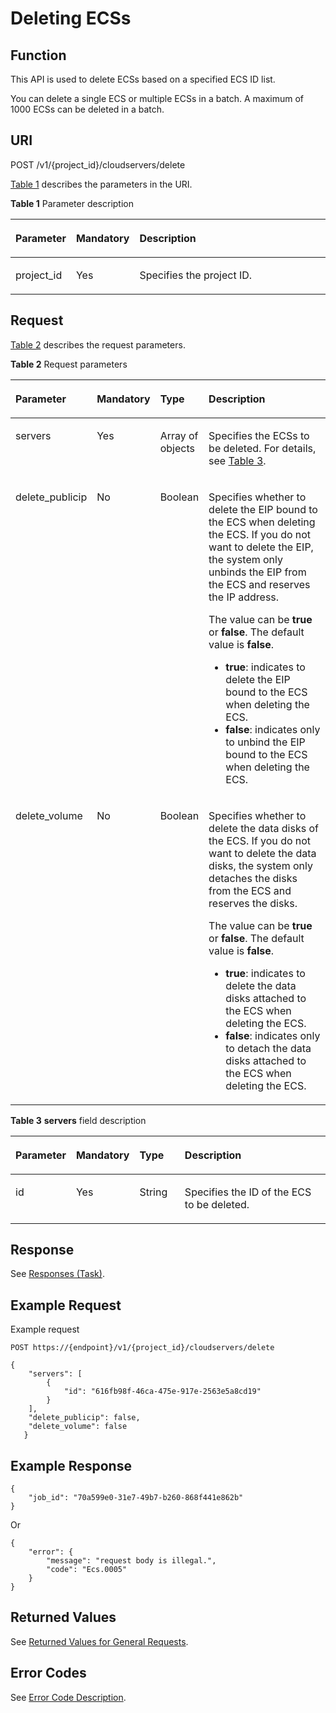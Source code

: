 # Deleting ECSs<a name="EN-US_TOPIC_0020212679"></a>

## Function<a name="section61511739"></a>

This API is used to delete ECSs based on a specified ECS ID list.

You can delete a single ECS or multiple ECSs in a batch. A maximum of 1000 ECSs can be deleted in a batch.

## URI<a name="section16734741"></a>

POST /v1/\{project\_id\}/cloudservers/delete

[Table 1](#table52652517)  describes the parameters in the URI.

**Table  1**  Parameter description

<a name="table52652517"></a>
<table><thead align="left"><tr id="row61945077"><th class="cellrowborder" valign="top" width="16.42%" id="mcps1.2.4.1.1"><p id="p51495331"><a name="p51495331"></a><a name="p51495331"></a>Parameter</p>
</th>
<th class="cellrowborder" valign="top" width="17.36%" id="mcps1.2.4.1.2"><p id="p10372286"><a name="p10372286"></a><a name="p10372286"></a>Mandatory</p>
</th>
<th class="cellrowborder" valign="top" width="66.22%" id="mcps1.2.4.1.3"><p id="p34848813"><a name="p34848813"></a><a name="p34848813"></a>Description</p>
</th>
</tr>
</thead>
<tbody><tr id="row4181593"><td class="cellrowborder" valign="top" width="16.42%" headers="mcps1.2.4.1.1 "><p id="p3164713"><a name="p3164713"></a><a name="p3164713"></a>project_id</p>
</td>
<td class="cellrowborder" valign="top" width="17.36%" headers="mcps1.2.4.1.2 "><p id="p55015173"><a name="p55015173"></a><a name="p55015173"></a>Yes</p>
</td>
<td class="cellrowborder" valign="top" width="66.22%" headers="mcps1.2.4.1.3 "><p id="p37593705"><a name="p37593705"></a><a name="p37593705"></a>Specifies the project ID.</p>
</td>
</tr>
</tbody>
</table>

## Request<a name="section16394943"></a>

[Table 2](#table8361976)  describes the request parameters.

**Table  2**  Request parameters

<a name="table8361976"></a>
<table><thead align="left"><tr id="row2187155"><th class="cellrowborder" valign="top" width="16.348365163483656%" id="mcps1.2.5.1.1"><p id="p42941906"><a name="p42941906"></a><a name="p42941906"></a>Parameter</p>
</th>
<th class="cellrowborder" valign="top" width="17.548245175482453%" id="mcps1.2.5.1.2"><p id="p55742394"><a name="p55742394"></a><a name="p55742394"></a>Mandatory</p>
</th>
<th class="cellrowborder" valign="top" width="14.748525147485253%" id="mcps1.2.5.1.3"><p id="p18840050"><a name="p18840050"></a><a name="p18840050"></a>Type</p>
</th>
<th class="cellrowborder" valign="top" width="51.35486451354865%" id="mcps1.2.5.1.4"><p id="p49649058"><a name="p49649058"></a><a name="p49649058"></a>Description</p>
</th>
</tr>
</thead>
<tbody><tr id="row62150771"><td class="cellrowborder" valign="top" width="16.348365163483656%" headers="mcps1.2.5.1.1 "><p id="p1047692"><a name="p1047692"></a><a name="p1047692"></a>servers</p>
</td>
<td class="cellrowborder" valign="top" width="17.548245175482453%" headers="mcps1.2.5.1.2 "><p id="p17754262"><a name="p17754262"></a><a name="p17754262"></a>Yes</p>
</td>
<td class="cellrowborder" valign="top" width="14.748525147485253%" headers="mcps1.2.5.1.3 "><p id="p28809145"><a name="p28809145"></a><a name="p28809145"></a>Array of objects</p>
</td>
<td class="cellrowborder" valign="top" width="51.35486451354865%" headers="mcps1.2.5.1.4 "><p id="p63901309"><a name="p63901309"></a><a name="p63901309"></a>Specifies the ECSs to be deleted. For details, see <a href="#table32603030">Table 3</a>.</p>
</td>
</tr>
<tr id="row38240871"><td class="cellrowborder" valign="top" width="16.348365163483656%" headers="mcps1.2.5.1.1 "><p id="p10502851"><a name="p10502851"></a><a name="p10502851"></a>delete_publicip</p>
</td>
<td class="cellrowborder" valign="top" width="17.548245175482453%" headers="mcps1.2.5.1.2 "><p id="p45424599"><a name="p45424599"></a><a name="p45424599"></a>No</p>
</td>
<td class="cellrowborder" valign="top" width="14.748525147485253%" headers="mcps1.2.5.1.3 "><p id="p55513932"><a name="p55513932"></a><a name="p55513932"></a>Boolean</p>
</td>
<td class="cellrowborder" valign="top" width="51.35486451354865%" headers="mcps1.2.5.1.4 "><p id="p334666"><a name="p334666"></a><a name="p334666"></a>Specifies whether to delete the EIP bound to the ECS when deleting the ECS. If you do not want to delete the EIP, the system only unbinds the EIP from the ECS and reserves the IP address.</p>
<p id="p3011995"><a name="p3011995"></a><a name="p3011995"></a>The value can be <strong id="b842352706184734"><a name="b842352706184734"></a><a name="b842352706184734"></a>true</strong> or <strong id="b842352706184738"><a name="b842352706184738"></a><a name="b842352706184738"></a>false</strong>. The default value is <strong id="b842352706184742"><a name="b842352706184742"></a><a name="b842352706184742"></a>false</strong>.</p>
<a name="ul11598244152333"></a><a name="ul11598244152333"></a><ul id="ul11598244152333"><li><strong id="b842352706172054"><a name="b842352706172054"></a><a name="b842352706172054"></a>true</strong>: indicates to delete the EIP bound to the ECS when deleting the ECS.</li><li><strong id="b842352706172110"><a name="b842352706172110"></a><a name="b842352706172110"></a>false</strong>: indicates only to unbind the EIP bound to the ECS when deleting the ECS.</li></ul>
</td>
</tr>
<tr id="row27107960"><td class="cellrowborder" valign="top" width="16.348365163483656%" headers="mcps1.2.5.1.1 "><p id="p48261118"><a name="p48261118"></a><a name="p48261118"></a>delete_volume</p>
</td>
<td class="cellrowborder" valign="top" width="17.548245175482453%" headers="mcps1.2.5.1.2 "><p id="p16836485"><a name="p16836485"></a><a name="p16836485"></a>No</p>
</td>
<td class="cellrowborder" valign="top" width="14.748525147485253%" headers="mcps1.2.5.1.3 "><p id="p21578036"><a name="p21578036"></a><a name="p21578036"></a>Boolean</p>
</td>
<td class="cellrowborder" valign="top" width="51.35486451354865%" headers="mcps1.2.5.1.4 "><p id="p2990516"><a name="p2990516"></a><a name="p2990516"></a>Specifies whether to delete the data disks of the ECS. If you do not want to delete the data disks, the system only detaches the disks from the ECS and reserves the disks.</p>
<p id="p26914650"><a name="p26914650"></a><a name="p26914650"></a>The value can be <strong id="b285584762"><a name="b285584762"></a><a name="b285584762"></a>true</strong> or <strong id="b1700441549"><a name="b1700441549"></a><a name="b1700441549"></a>false</strong>. The default value is <strong id="b1703516327"><a name="b1703516327"></a><a name="b1703516327"></a>false</strong>.</p>
<a name="ul48071530152411"></a><a name="ul48071530152411"></a><ul id="ul48071530152411"><li><strong id="b842352706161021"><a name="b842352706161021"></a><a name="b842352706161021"></a>true</strong>: indicates to delete the data disks attached to the ECS when deleting the ECS.</li><li><strong id="b505974657161155"><a name="b505974657161155"></a><a name="b505974657161155"></a>false</strong>: indicates only to detach the data disks attached to the ECS when deleting the ECS.</li></ul>
</td>
</tr>
</tbody>
</table>

**Table  3** **servers**  field description

<a name="table32603030"></a>
<table><thead align="left"><tr id="row25141347"><th class="cellrowborder" valign="top" width="16.35%" id="mcps1.2.5.1.1"><p id="p3065418507"><a name="p3065418507"></a><a name="p3065418507"></a>Parameter</p>
</th>
<th class="cellrowborder" valign="top" width="17.48%" id="mcps1.2.5.1.2"><p id="p100135425018"><a name="p100135425018"></a><a name="p100135425018"></a>Mandatory</p>
</th>
<th class="cellrowborder" valign="top" width="14.85%" id="mcps1.2.5.1.3"><p id="p170854105015"><a name="p170854105015"></a><a name="p170854105015"></a>Type</p>
</th>
<th class="cellrowborder" valign="top" width="51.32%" id="mcps1.2.5.1.4"><p id="p816115445017"><a name="p816115445017"></a><a name="p816115445017"></a>Description</p>
</th>
</tr>
</thead>
<tbody><tr id="row53999455"><td class="cellrowborder" valign="top" width="16.35%" headers="mcps1.2.5.1.1 "><p id="p11879716"><a name="p11879716"></a><a name="p11879716"></a>id</p>
</td>
<td class="cellrowborder" valign="top" width="17.48%" headers="mcps1.2.5.1.2 "><p id="p22732954"><a name="p22732954"></a><a name="p22732954"></a>Yes</p>
</td>
<td class="cellrowborder" valign="top" width="14.85%" headers="mcps1.2.5.1.3 "><p id="p29429992"><a name="p29429992"></a><a name="p29429992"></a>String</p>
</td>
<td class="cellrowborder" valign="top" width="51.32%" headers="mcps1.2.5.1.4 "><p id="p35019191"><a name="p35019191"></a><a name="p35019191"></a>Specifies the ID of the ECS to be deleted.</p>
</td>
</tr>
</tbody>
</table>

## Response<a name="section112357236514"></a>

See  [Responses \(Task\)](responses-(task).md).

## Example Request<a name="section159261353165117"></a>

Example request

```
POST https://{endpoint}/v1/{project_id}/cloudservers/delete
```

```
{
    "servers": [
        {
            "id": "616fb98f-46ca-475e-917e-2563e5a8cd19"
        }
    ], 
    "delete_publicip": false, 
    "delete_volume": false
   }
```

## Example Response<a name="section5373174623216"></a>

```
{
    "job_id": "70a599e0-31e7-49b7-b260-868f441e862b"
}
```

Or

```
{
    "error": {
        "message": "request body is illegal.",
        "code": "Ecs.0005"
    }
}
```

## Returned Values<a name="section12571834"></a>

See  [Returned Values for General Requests](returned-values-for-general-requests.md).

## Error Codes<a name="section85821649202813"></a>

See  [Error Code Description](error-code-description.md).

